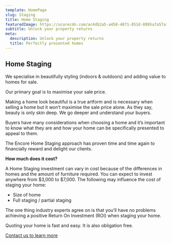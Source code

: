 ```yaml
---
template: HomePage
slug: Staging
title: Home Staging
featuredImage: https://ucarecdn.com/ac4db2a5-a450-4871-851d-8995a7a57a1c/
subtitle: Unlock your property returns
meta:
  description: Unlock your property returns
  title: Perfectly presented homes
---
```

## Home Staging

We specialise in beautifully styling (indoors & outdoors) and adding value to homes for sale.

Our primary goal is to maximise your sale price.  

Making a home look beautiful is a true artform and is necessary when selling a home but it won’t maximise the sale price alone. As they say, beauty is only skin deep.  We go deeper and understand your buyers.

Buyers have many considerations when choosing a home and it’s important to know what they are and how your home can be specifically presented to appeal to them.  

The Encore Home Staging approach has proven time and time again to financially reward and delight our clients.

**How much does it cost?**

A Home Staging investment can vary in cost because of the differences in homes and the amount of furniture required. You can expect to invest anywhere from $3,000 to $7,000. The following may influence the cost of staging your home:

* Size of home
* Full staging / partial staging

The one thing industry experts agree on is that you’ll have no problems achieving a positive Return On Investment (ROI) when staging your home.

Quoting your home is fast and easy. It is also obligation free.

  [Contact us to learn more](https://encorehomestaging.com.au/contact)